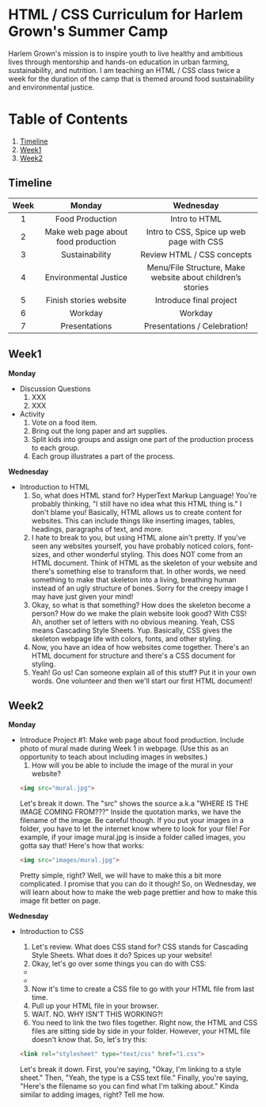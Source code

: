 # HTML / CSS Curriculum for Harlem Grown's Summer Camp
Harlem Grown's mission is to inspire youth to live healthy and ambitious lives through mentorship and hands-on education in urban farming, sustainability, and nutrition.
I am teaching an HTML / CSS class twice a week for the duration of the camp that is themed around food sustainability and environmental justice.
# Table of Contents
1. [Timeline](#timeline)
2. [Week1](#week1)
3. [Week2](#week2)

## Timeline
| Week        | Monday           | Wednesday  |
| :-------------: |:-------------:| :-----:|
| 1      | Food Production | Intro to HTML |
| 2      | Make web page about food production      |   Intro to CSS, Spice up web page with CSS |
| 3 | Sustainability      |    Review HTML / CSS concepts |
| 4 | Environmental Justice      |    Menu/File Structure, Make website about children’s stories |
| 5 | Finish stories website      |    Introduce final project |
| 6 | Workday      |    Workday |
| 7 | Presentations      |    Presentations / Celebration! |

## Week1
**Monday**
* Discussion Questions
  1. XXX
  2. XXX
* Activity
  1. Vote on a food item.
  2. Bring out the long paper and art supplies.
  3. Split kids into groups and assign one part of the production process to each group.
  4. Each group illustrates a part of the process.

**Wednesday**
* Introduction to HTML
  1. So, what does HTML stand for? HyperText Markup Language! You're probably thinking, "I still have no idea what this HTML thing is." I don't blame you! Basically, HTML allows us to create content for websites. This can include things like inserting images, tables, headings, paragraphs of text, and more.
  2. I hate to break to you, but using HTML alone ain't pretty. If you've seen any websites yourself, you have probably noticed colors, font-sizes, and other wonderful styling. This does NOT come from an HTML document. Think of HTML as the skeleton of your website and there's something else to transform that. In other words, we need something to make that skeleton into a living, breathing human instead of an ugly structure of bones. Sorry for the creepy image I may have just given your mind!
  3. Okay, so what is that something? How does the skeleton become a person? How do we make the plain website look good? With CSS! Ah, another set of letters with no obvious meaning. Yeah, CSS means Cascading Style Sheets. Yup. Basically, CSS gives the skeleton webpage life with colors, fonts, and other styling.
  4. Now, you have an idea of how websites come together. There's an HTML document for structure and there's a CSS document for styling.
  5. Yeah! Go us! Can someone explain all of this stuff? Put it in your own words. One volunteer and then we'll start our first HTML document!

## Week2
**Monday**
* Introduce Project #1: Make web page about food production. Include photo of mural made during Week 1 in webpage.  (Use this as an opportunity to teach about including images in websites.)
  1. How will you be able to include the image of the mural in your website?
  ```html
  <img src="mural.jpg">
  ```
  Let's break it down. The "src" shows the source a.k.a "WHERE IS THE IMAGE COMING FROM???" Inside the quotation marks, we have the filename of the image. Be careful though. If you put your images in a folder, you have to let the internet know where to look for your file!
  For example, if your image mural.jpg is inside a folder called images, you gotta say that! Here's how that works:
  ```html
  <img src="images/mural.jpg">
  ```
  Pretty simple, right? Well, we will have to make this a bit more complicated. I promise that you can do it though! So, on Wednesday, we will learn about how to make the web page prettier and how to make this image fit better on page.
  
**Wednesday**
* Introduction to CSS
  1. Let's review. What does CSS stand for? CSS stands for Cascading Style Sheets. What does it do? Spices up your website!
  2. Okay, let's go over some things you can do with CSS:
  *
  *

  3. Now it's time to create a CSS file to go with your HTML file from last time.
  4. Pull up your HTML file in your browser.
  5. WAIT. NO. WHY ISN'T THIS WORKING?!
  6. You need to link the two files together. Right now, the HTML and CSS files are sitting side by side in your folder. However, your HTML file doesn't know that. So, let's try this:
  ```html
  <link rel="stylesheet" type="text/css" href="1.css">
  ```
  Let's break it down. First, you're saying, "Okay, I'm linking to a style sheet." Then, "Yeah, the type is a CSS text file." Finally, you're saying, "Here's the filename so you can find what I'm talking about." Kinda similar to adding images, right? Tell me how.

